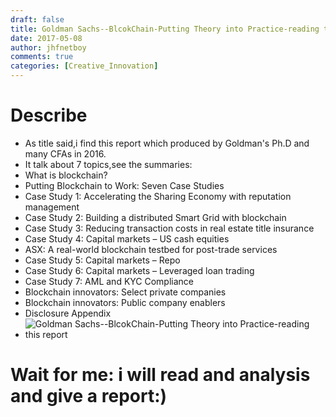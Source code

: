```yaml
---
draft: false
title: Goldman Sachs--BlcokChain-Putting Theory into Practice-reading this report
date: 2017-05-08
author: jhfnetboy
comments: true
categories: [Creative_Innovation]
---
```

# Describe
+ As title said,i find this report which produced by Goldman's Ph.D and many CFAs in 2016.
+ It talk about 7 topics,see the summaries:
+ What is blockchain? 
+ Putting Blockchain to Work: Seven Case Studies 
+ Case Study 1: Accelerating the Sharing Economy with reputation management 
+ Case Study 2: Building a distributed Smart Grid with blockchain 
+ Case Study 3: Reducing transaction costs in real estate title insurance 
+ Case Study 4: Capital markets – US cash equities 
+ ASX: A real-world blockchain testbed for post-trade services 
+ Case Study 5: Capital markets – Repo 
+ Case Study 6: Capital markets – Leveraged loan trading 
+ Case Study 7: AML and KYC Compliance 
+ Blockchain innovators: Select private companies 
+ Blockchain innovators: Public company enablers 
+ Disclosure Appendix 
+ ![Goldman Sachs--BlcokChain-Putting Theory into Practice-reading this report](/assets/goldman-blockchain.png) 
# Wait for me: i will read and analysis and give a report:)
